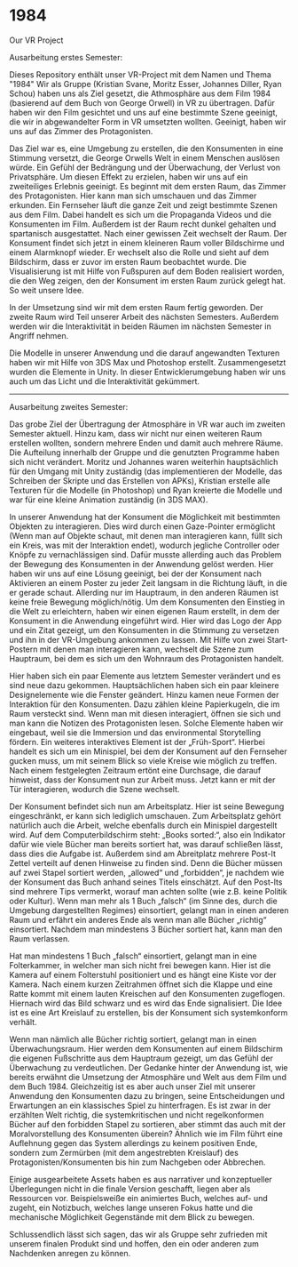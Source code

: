 # 1984
Our VR Project

Ausarbeitung erstes Semester:

Dieses Repository enthält unser VR-Project mit dem Namen und Thema "1984"
Wir als Gruppe (Kristian Svane, Moritz Esser, Johannes Diller, Ryan Schou) haben uns als Ziel gesetzt, die Athmosphäre aus dem Film 1984 (basierend auf dem Buch von George Orwell) in VR zu übertragen. Dafür haben wir den Film gesichtet und uns auf eine bestimmte Szene geeinigt, die wir in abgewandelter Form in VR umsetzten wollten. Geeinigt, haben wir uns auf das Zimmer des Protagonisten. 

Das Ziel war es, eine Umgebung zu erstellen, die den Konsumenten in eine Stimmung versetzt, die George Orwells Welt in einem Menschen auslösen würde. Ein Gefühl der Bedrängung und der Überwachung, der Verlust von Privatsphäre. Um diesen Effekt zu erzielen, haben wir uns auf ein zweiteiliges Erlebnis geeinigt. Es beginnt mit dem ersten Raum, das Zimmer des Protagonisten. Hier kann man sich umschauen und das Zimmer erkunden. Ein Fernseher läuft die ganze Zeit und zeigt bestimmte Szenen aus dem Film. Dabei handelt es sich um die Propaganda Videos und die Konsumenten im Film. Außerdem ist der Raum recht dunkel gehalten und spartanisch ausgestattet. Nach einer gewissen Zeit wechselt der Raum. Der Konsument findet sich jetzt in einem kleineren Raum voller Bildschirme und einem Alarmknopf wieder. Er wechselt also die Rolle und sieht auf dem Bildschirm, dass er zuvor im ersten Raum beobachtet wurde. Die Visualisierung ist mit Hilfe von Fußspuren auf dem Boden realisiert worden, die den Weg zeigen, den der Konsument im ersten Raum zurück gelegt hat. So weit unsere Idee. 

In der Umsetzung sind wir mit dem ersten Raum fertig geworden. Der zweite Raum wird Teil unserer Arbeit des nächsten Semesters. Außerdem werden wir die Interaktivität in beiden Räumen im nächsten Semester in Angriff nehmen.

Die Modelle in unserer Anwendung und die darauf angewandten Texturen haben wir mit Hilfe von 3DS Max und Photoshop erstellt. Zusammengesetzt wurden die Elemente in Unity. In dieser Entwicklerumgebung haben wir uns auch um das Licht und die Interaktivität gekümmert. 
______________________________________________________________________________________________________________________________


Ausarbeitung zweites Semester:

Das grobe Ziel der Übertragung der Atmosphäre in VR war auch im zweiten Semester aktuell. Hinzu kam, dass wir nicht nur einen weiteren Raum erstellen wollten, sondern mehrere Enden und damit auch mehrere Räume. Die Aufteilung innerhalb der Gruppe und die genutzten Programme haben sich nicht verändert. Moritz und Johannes waren weiterhin hauptsächlich für den Umgang mit Unity zuständig (das implementieren der Modelle, das Schreiben der Skripte und das Erstellen von APKs), Kristian erstelle alle Texturen für die Modelle (in Photoshop) und Ryan kreierte die Modelle und war für eine kleine Animation zuständig (in 3DS MAX). 

In unserer Anwendung hat der Konsument die Möglichkeit mit bestimmten Objekten zu interagieren. Dies wird durch einen Gaze-Pointer ermöglicht (Wenn man auf Objekte schaut, mit denen man interagieren kann, füllt sich ein Kreis, was mit der Interaktion endet), wodurch jegliche Controller oder Knöpfe zu vernachlässigen sind. Dafür musste allerding auch das Problem der Bewegung des Konsumenten in der Anwendung gelöst werden.  Hier haben wir uns auf eine Lösung geeinigt, bei der der Konsument nach Aktivieren an einem Poster zu jeder Zeit langsam in die Richtung läuft, in die er gerade schaut. Allerding nur im Hauptraum, in den anderen Räumen ist keine freie Bewegung möglich/nötig.
Um dem Konsumenten den Einstieg in die Welt zu erleichtern, haben wir einen eigenen Raum erstellt, in dem der Konsument in die Anwendung eingeführt wird. Hier wird das Logo der App und ein Zitat gezeigt, um den Konsumenten in die Stimmung zu versetzen und ihn in der VR-Umgebung ankommen zu lassen. Mit Hilfe von zwei Start-Postern mit denen man interagieren kann, wechselt die Szene zum Hauptraum, bei dem es sich um den Wohnraum des Protagonisten handelt. 

Hier haben sich ein paar Elemente aus letztem Semester verändert und es sind neue dazu gekommen. Hauptsächlichen haben sich ein paar kleinere Designelemente wie die Fenster geändert. Hinzu kamen neue Formen der Interaktion für den Konsumenten. Dazu zählen kleine Papierkugeln, die im Raum versteckt sind. Wenn man mit diesen interagiert, öffnen sie sich und man kann die Notizen des Protagonisten lesen. Solche Elemente haben wir eingebaut, weil sie die Immersion und das environmental Storytelling fördern. Ein weiteres interaktives Element ist der „Früh-Sport“. Hierbei handelt es sich um ein Minispiel, bei dem der Konsument auf den Fernseher gucken muss, um mit seinem Blick so viele Kreise wie möglich zu treffen. Nach einem festgelegten Zeitraum ertönt eine Durchsage, die darauf hinweist, dass der Konsument nun zur Arbeit muss. Jetzt kann er mit der Tür interagieren, wodurch die Szene wechselt.

Der Konsument befindet sich nun am Arbeitsplatz. Hier ist seine Bewegung eingeschränkt, er kann sich lediglich umschauen. Zum Arbeitsplatz gehört natürlich auch die Arbeit, welche ebenfalls durch ein Minispiel dargestellt wird. Auf dem Computerbildschirm steht: „Books sorted:“, also ein Indikator dafür wie viele Bücher man bereits sortiert hat, was darauf schließen lässt, dass dies die Aufgabe ist. Außerdem sind am Abreitplatz mehrere Post-It Zettel verteilt auf denen Hinweise zu finden sind. Denn die Bücher müssen auf zwei Stapel sortiert werden, „allowed“ und „forbidden“, je nachdem wie der Konsument das Buch anhand seines Titels einschätzt. Auf den Post-Its sind mehrere Tips vermerkt, worauf man achten sollte (wie z.B. keine Politik oder Kultur). Wenn man mehr als 1 Buch „falsch“ (im Sinne des, durch die Umgebung dargestellten Regimes) einsortiert, gelangt man in einen anderen Raum und erfährt ein anderes Ende als wenn man alle Bücher „richtig“ einsortiert. Nachdem man mindestens 3 Bücher sortiert hat, kann man den Raum verlassen.

Hat man mindestens 1 Buch „falsch“ einsortiert, gelangt man in eine Folterkammer, in welcher man sich nicht frei bewegen kann. Hier ist die Kamera auf einem Folterstuhl positioniert und es hängt eine Kiste vor der Kamera. Nach einem kurzen Zeitrahmen öffnet sich die Klappe und eine Ratte kommt mit einem lauten Kreischen auf den Konsumenten zugeflogen. Hiernach wird das Bild schwarz und es wird das Ende signalisiert. Die Idee ist es eine Art Kreislauf zu erstellen, bis der Konsument sich systemkonform verhält. 

Wenn man nämlich alle Bücher richtig sortiert, gelangt man in einen Überwachungsraum. Hier werden dem Konsumenten auf einem Bildschirm die eigenen Fußschritte aus dem Hauptraum gezeigt, um das Gefühl der Überwachung zu verdeutlichen. 
Der Gedanke hinter der Anwendung ist, wie bereits erwähnt die Umsetzung der Atmosphäre und Welt aus dem Film und dem Buch 1984.  Gleichzeitig ist es aber auch unser Ziel mit unserer Anwendung den Konsumenten dazu zu bringen, seine Entscheidungen und Erwartungen an ein klassisches Spiel zu hinterfragen. Es ist zwar in der erzählten Welt richtig, die systemkritischen und nicht regelkonformen Bücher auf den forbidden Stapel zu sortieren, aber stimmt das auch mit der Moralvorstellung des Konsumenten überein? Ähnlich wie im Film führt eine Auflehnung gegen das System allerdings zu keinem positiven Ende, sondern zum Zermürben (mit dem angestrebten Kreislauf) des Protagonisten/Konsumenten bis hin zum Nachgeben oder Abbrechen. 

Einige ausgearbeitete Assets haben es aus narrativer und konzeptueller Überlegungen nicht in die finale Version geschafft, liegen aber als Ressourcen vor. Beispielsweiße ein animiertes Buch, welches auf- und zugeht, ein Notizbuch, welches lange unseren Fokus hatte und die mechanische Möglichkeit Gegenstände mit dem Blick zu bewegen. 

Schlussendlich lässt sich sagen, das wir als Gruppe sehr zufrieden mit unserem finalen Produkt sind und hoffen, den ein oder anderen zum Nachdenken anregen zu können. 
